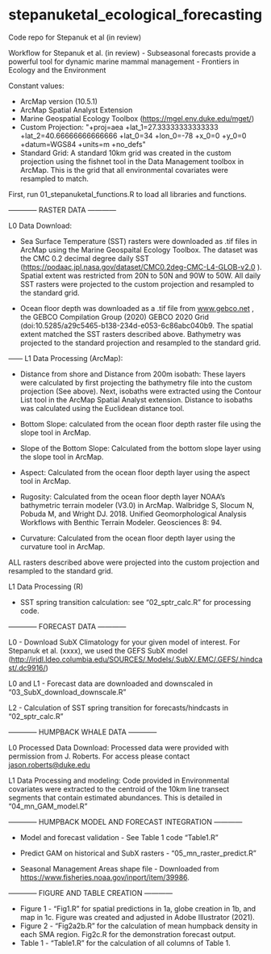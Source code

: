 # stepanuketal_ecological_forecasting
Code repo for Stepanuk et al (in review) 

Workflow for Stepanuk et al. (in review) - Subseasonal forecasts provide a powerful tool for dynamic marine mammal management - Frontiers in Ecology and the Environment

Constant values:
- ArcMap version (10.5.1)
- ArcMap Spatial Analyst Extension 
- Marine Geospatial Ecology Toolbox (https://mgel.env.duke.edu/mget/) 
- Custom Projection: "+proj=aea +lat_1=27.33333333333333 +lat_2=40.66666666666666 +lat_0=34 +lon_0=-78 +x_0=0 +y_0=0 +datum=WGS84 +units=m +no_defs"
- Standard Grid: A standard 10km grid was created in the custom projection using the fishnet tool in the Data Management toolbox in ArcMap. This is the grid that all environmental covariates were resampled to match.

First, run 01_stepanuketal_functions.R to load all libraries and functions.

———— RASTER DATA ————

L0 Data Download:

- Sea Surface Temperature (SST) rasters were downloaded as .tif files in ArcMap using the Marine Geospaital Ecology Toolbox. The dataset was the CMC 0.2 decimal degree daily SST (https://podaac.jpl.nasa.gov/dataset/CMC0.2deg-CMC-L4-GLOB-v2.0 ). Spatial extent was restricted from 20N to 50N and 90W to 50W. All daily SST rasters were projected to the custom projection and resampled to the standard grid.

- Ocean floor depth was downloaded as a .tif file from www.gebco.net , the GEBCO Compilation Group (2020) GEBCO 2020 Grid (doi:10.5285/a29c5465-b138-234d-e053-6c86abc040b9. The spatial extent matched the SST rasters described above. Bathymetry was projected to the standard projection and resampled to the standard grid.

——
L1 Data Processing (ArcMap):

- Distance from shore and Distance from 200m isobath: These layers were calculated by first projecting the bathymetry file into the custom projection (See above). Next, isobaths were extracted using the Contour List tool in the ArcMap Spatial Analyst extension. Distance to isobaths was calculated using the Euclidean distance tool.

- Bottom Slope: calculated from the ocean floor depth raster file using the slope tool in ArcMap.

- Slope of the Bottom Slope: Calculated from the bottom slope layer using the slope tool in ArcMap.

- Aspect: Calculated from the ocean floor depth layer using the aspect tool in ArcMap.

- Rugosity: Calculated from the ocean floor depth layer NOAA’s bathymetric terrain modeler (V3.0) in ArcMap. Walbridge S, Slocum N, Pobuda M, and Wright DJ. 2018. Unified Geomorphological Analysis Workflows with Benthic Terrain Modeler. Geosciences 8: 94.

- Curvature: Calculated from the ocean floor depth layer using the curvature tool in ArcMap.

ALL rasters described above were projected into the custom projection and resampled to the standard grid.

L1 Data Processing (R)

- SST spring transition calculation: see “02_sptr_calc.R” for processing code.

———— FORECAST DATA ————

L0 - Download SubX Climatology for your given model of interest. For Stepanuk et al. (xxxx), we used the GEFS SubX model (http://iridl.ldeo.columbia.edu/SOURCES/.Models/.SubX/.EMC/.GEFS/.hindcast/.dc9916/)

L0 and L1 - Forecast data are downloaded and downscaled in “03_SubX_download_downscale.R”

L2 - Calculation of SST spring transition for forecasts/hindcasts in “02_sptr_calc.R”

———— HUMPBACK WHALE DATA ————

L0 Processed Data Download: Processed data were provided with permission from J. Roberts. For access please contact jason.roberts@duke.edu

L1 Data Processing and modeling: Code provided in Environmental covariates were extracted to the centroid of the 10km line transect segments that contain estimated abundances. This is detailed in “04_mn_GAM_model.R”

———— HUMPBACK MODEL AND FORECAST INTEGRATION ————

- Model and forecast validation - See Table 1 code “Table1.R”

- Predict GAM on historical and SubX rasters - “05_mn_raster_predict.R”

- Seasonal Management Areas shape file - Downloaded from https://www.fisheries.noaa.gov/inport/item/39986.

———— FIGURE AND TABLE CREATION ————

- Figure 1 - “Fig1.R” for spatial predictions in 1a, globe creation in 1b, and map in 1c. Figure was created and adjusted in Adobe Illustrator (2021).
- Figure 2 - “Fig2a2b.R” for the calculation of mean humpback density in each SMA region. Fig2c.R for the demonstration forecast output.
- Table 1 - “Table1.R” for the calculation of all columns of Table 1.






